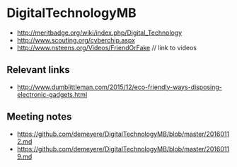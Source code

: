 
DigitalTechnologyMB
=================

* <http://meritbadge.org/wiki/index.php/Digital_Technology>
* <http://www.scouting.org/cyberchip.aspx>
* <http://www.nsteens.org/Videos/FriendOrFake> // link to videos


Relevant links
-----------------

* <http://www.dumblittleman.com/2015/12/eco-friendly-ways-disposing-electronic-gadgets.html>


Meeting notes
-----------------

* <https://github.com/demeyere/DigitalTechnologyMB/blob/master/20160112.md>
* <https://github.com/demeyere/DigitalTechnologyMB/blob/master/20160119.md>
